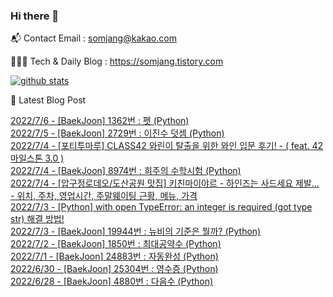 ### Hi there 👋

📬  Contact Email : somjang@kakao.com

👨🏻‍💻  Tech & Daily Blog : https://somjang.tistory.com

[![github stats](https://github-readme-stats.vercel.app/api?username=SOMJANG&show_icons=true&hide_border=False)](https://somjang.tistory.com)

🤩 Latest Blog Post

[2022/7/6 - [BaekJoon] 1362번 : 펫 (Python)](https://somjang.tistory.com/entry/BaekJoon-1362%EB%B2%88-%ED%8E%AB-Python) <br>
[2022/7/5 - [BaekJoon] 2729번 : 이진수 덧셈 (Python)](https://somjang.tistory.com/entry/BaekJoon-2729%EB%B2%88-%EC%9D%B4%EC%A7%84%EC%88%98-%EB%8D%A7%EC%85%88-Python) <br>
[2022/7/4 - [포티투마루] CLASS42 와린이 탈출을 위한 와인 입문 후기! - ( feat. 42마일스톤 3.0 )](https://somjang.tistory.com/entry/%ED%8F%AC%ED%8B%B0%ED%88%AC%EB%A7%88%EB%A3%A8-CLASS42-%EC%99%80%EB%A6%B0%EC%9D%B4-%ED%83%88%EC%B6%9C%EC%9D%84-%EC%9C%84%ED%95%9C-%EC%99%80%EC%9D%B8-%EC%9E%85%EB%AC%B8-%ED%9B%84%EA%B8%B0-feat-42%EB%A7%88%EC%9D%BC%EC%8A%A4%ED%86%A4-30) <br>
[2022/7/4 - [BaekJoon] 8974번 : 희주의 수학시험 (Python)](https://somjang.tistory.com/entry/BaekJoon-8974%EB%B2%88-%ED%9D%AC%EC%A3%BC%EC%9D%98-%EC%88%98%ED%95%99%EC%8B%9C%ED%97%98-Python) <br>
[2022/7/4 - [압구정로데오/도산공원 맛집] 키친마이야르 - 하인즈는 사드세요 제발... - 위치, 주차, 영업시간, 주말웨이팅 근황, 메뉴, 가격](https://somjang.tistory.com/entry/%EC%95%95%EA%B5%AC%EC%A0%95%EB%A1%9C%EB%8D%B0%EC%98%A4%EB%8F%84%EC%82%B0%EA%B3%B5%EC%9B%90-%EB%A7%9B%EC%A7%91-%ED%82%A4%EC%B9%9C%EB%A7%88%EC%9D%B4%EC%95%BC%EB%A5%B4-%ED%95%98%EC%9D%B8%EC%A6%88%EB%8A%94-%EC%82%AC%EB%93%9C%EC%84%B8%EC%9A%94-%EC%A0%9C%EB%B0%9C-%EC%9C%84%EC%B9%98-%EC%A3%BC%EC%B0%A8-%EC%98%81%EC%97%85%EC%8B%9C%EA%B0%84-%EC%A3%BC%EB%A7%90%EC%9B%A8%EC%9D%B4%ED%8C%85-%EA%B7%BC%ED%99%A9-%EB%A9%94%EB%89%B4-%EA%B0%80%EA%B2%A9) <br>
[2022/7/3 - [Python] with open TypeError: an integer is required (got type str) 해결 방법!](https://somjang.tistory.com/entry/Python-with-open-TypeError-an-integer-is-required-got-type-str-%ED%95%B4%EA%B2%B0-%EB%B0%A9%EB%B2%95) <br>
[2022/7/3 - [BaekJoon] 19944번 : 뉴비의 기준은 뭘까? (Python)](https://somjang.tistory.com/entry/BaekJoon-19944%EB%B2%88-%EB%89%B4%EB%B9%84%EC%9D%98-%EA%B8%B0%EC%A4%80%EC%9D%80-%EB%AD%98%EA%B9%8C-Python) <br>
[2022/7/2 - [BaekJoon] 1850번 : 최대공약수 (Python)](https://somjang.tistory.com/entry/BaekJoon-1850%EB%B2%88-%EC%B5%9C%EB%8C%80%EA%B3%B5%EC%95%BD%EC%88%98-Python) <br>
[2022/7/1 - [BaekJoon] 24883번 : 자동완성 (Python)](https://somjang.tistory.com/entry/BaekJoon-24883%EB%B2%88-%EC%9E%90%EB%8F%99%EC%99%84%EC%84%B1-Python) <br>
[2022/6/30 - [BaekJoon] 25304번 : 영수증 (Python)](https://somjang.tistory.com/entry/BaekJoon-25304%EB%B2%88-%EC%98%81%EC%88%98%EC%A6%9D-Python) <br>
[2022/6/28 - [BaekJoon] 4880번 : 다음수 (Python)](https://somjang.tistory.com/entry/BaekJoon-4880%EB%B2%88-%EB%8B%A4%EC%9D%8C%EC%88%98-Python) <br>
